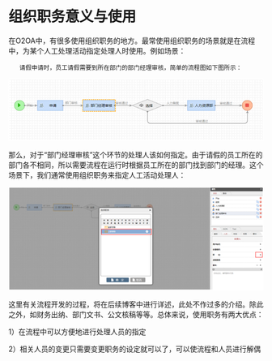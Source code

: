 # 组织职务意义与使用

在O2OA中，有很多使用组织职务的地方。最常使用组织职务的场景就是在流程中，为某个人工处理活动指定处理人时使用。例如场景：

       请假申请时，员工请假需要到所在部门的部门经理审核，简单的流程图如下图所示：

![](../../.gitbook/assets/image%20%28110%29.png)

那么，对于“部门经理审核”这个环节的处理人该如何指定。由于请假的员工所在的部门各不相同，所以需要流程在运行时根据员工所在的部门找到部门的经理。这个场景下，我们通常使用组织职务来指定人工活动处理人：

![](../../.gitbook/assets/image%20%2811%29.png)

这里有关流程开发的过程，将在后续博客中进行详述，此处不作过多的介绍。除此之外，如财务出纳、部门文书、公文核稿等等。总体来说，使用职务有两大优点：

1）在流程中可以方便地进行处理人员的指定

2）相关人员的变更只需要变更职务的设定就可以了，可以使流程和人员进行解偶

